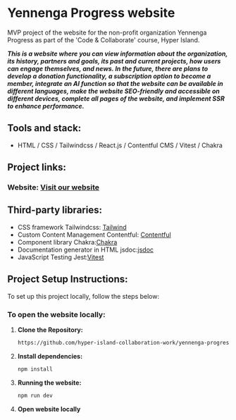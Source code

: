 # Yennenga Progress website

MVP project of the website for the non-profit organization Yennenga Progress as part of the 'Code & Collaborate' course, Hyper Island.

***This is a website where you can view information about the organization, its history, partners and goals, its past and current projects, how users can engage themselves, and news. In the future, there are plans to develop a donation functionality, a subscription option to become a member, integrate an AI function so that the website can be available in different languages,  make the website SEO-friendly and accessible on different devices, complete all pages of the website, and implement SSR to enhance performance.***

## Tools and stack: 
* HTML / CSS / Tailwindcss / React.js / Contentful CMS / Vitest / Chakra

## Project links:
### Website: [Visit our website](https://yennengaprogress.netlify.app/)

## Third-party libraries:
* CSS framework Tailwindcss: [Tailwind](https://tailwindcss.com/)
* Custom Content Management Contentful: [Contentful](https://www.contentful.com/get-started/)
* Component library Chakra:[Chakra](https://v2.chakra-ui.com/getting-started/vite-guide)
* Documentation generator in HTML jsdoc:[jsdoc](https://jsdoc.app/)
* JavaScript Testing Jest:[Vitest](https://vitest.dev/guide/)

## Project Setup Instructions:
To set up this project locally, follow the steps below:

### To open the website locally:

1. **Clone the Repository:**

    ```bash
    https://github.com/hyper-island-collaboration-work/yennenga-progress-group-3.git
    ```

2. **Install dependencies:**

    ```bash
    npm install
    ```
3. **Running the website:**

    ```bash
    npm run dev
    ```    

4. **Open website locally**
